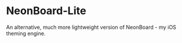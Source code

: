 # NeonBoard-Lite
An alternative, much more lightweight version of NeonBoard - my iOS theming engine.
